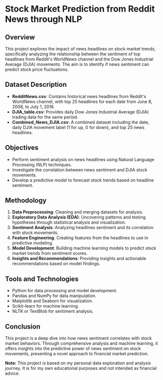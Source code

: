 # Stock Market Prediction from Reddit News through NLP

## Overview
This project explores the impact of news headlines on stock market trends, specifically analyzing the relationship between the sentiment of top headlines from Reddit's WorldNews channel and the Dow Jones Industrial Average (DJIA) movements. The aim is to identify if news sentiment can predict stock price fluctuations.

## Dataset Description
- **RedditNews.csv**: Contains historical news headlines from Reddit's WorldNews channel, with top 25 headlines for each date from June 8, 2008, to July 1, 2016.
- **DJIA_table.csv**: Provides daily Dow Jones Industrial Average (DJIA) trading data for the same period.
- **Combined_News_DJIA.csv**: A combined dataset including the date, daily DJIA movement label (1 for up, 0 for down), and top 25 news headlines.

## Objectives
- Perform sentiment analysis on news headlines using Natural Language Processing (NLP) techniques.
- Investigate the correlation between news sentiment and DJIA stock movements.
- Develop a predictive model to forecast stock trends based on headline sentiment.

## Methodology
1. **Data Preprocessing**: Cleaning and merging datasets for analysis.
2. **Exploratory Data Analysis (EDA)**: Uncovering patterns and testing hypotheses through statistical analysis and visualization.
3. **Sentiment Analysis**: Analyzing headlines sentiment and its correlation with stock movements.
4. **Feature Engineering**: Creating features from the headlines to use in predictive modeling.
5. **Model Development**: Building machine learning models to predict stock market trends from sentiment scores.
6. **Insights and Recommendations**: Providing insights and actionable recommendations based on model findings.

## Tools and Technologies
- Python for data processing and model development.
- Pandas and NumPy for data manipulation.
- Matplotlib and Seaborn for visualization.
- Scikit-learn for machine learning.
- NLTK or TextBlob for sentiment analysis.

## Conclusion
This project is a deep dive into how news sentiment correlates with stock market behaviors. Through comprehensive analysis and machine learning, it offers insights into the predictive power of news sentiment on stock movements, presenting a novel approach to financial market prediction.

**Note:** This project is based on my personal data exploration and analysis journey. It is for my own educational purposes and not intended as financial advice.
